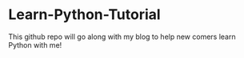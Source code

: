 # Learn-Python-Tutorial
This github repo will go along with my blog to help new comers learn Python with me!
